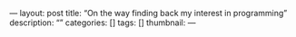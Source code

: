 —
layout: post
title: “On the way finding back my interest in programming”
description: “”
categories: []
tags: []
thumbnail: 
—

